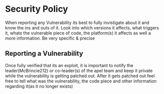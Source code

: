 # Security Policy
When reporting any Vulnerability its best to fully invistigate about it and know the ins and outs of it. Look into which versions it affects, what triggers it, whats the vulnerable
piece of code, the platform(s) it affects as well a more information. Be very specific & precise

## Reporting a Vulnerability
Once fully verified that its an exploit, it is important to notify the leader(McBrincie212) or co-leader(s) of the apel team and keep it private
while the vulnerability is getting patched out. After it gets patched out feel free to tell what was the vulnerability, the code piece and other information
regarding it(as it no longer exists)
